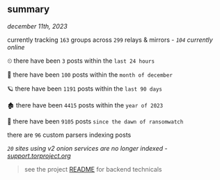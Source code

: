 
## summary
_december 11th, 2023_

currently tracking `163` groups across `299` relays & mirrors - _`104` currently online_

⏲ there have been `3` posts within the `last 24 hours`

🦈 there have been `100` posts within the `month of december`

🪐 there have been `1191` posts within the `last 90 days`

🏚 there have been `4415` posts within the `year of 2023`

🦕 there have been `9105` posts `since the dawn of ransomwatch`

there are `96` custom parsers indexing posts

_`20` sites using v2 onion services are no longer indexed - [support.torproject.org](https://support.torproject.org/onionservices/v2-deprecation/)_

> see the project [README](https://github.com/joshhighet/ransomwatch#ransomwatch--) for backend technicals
